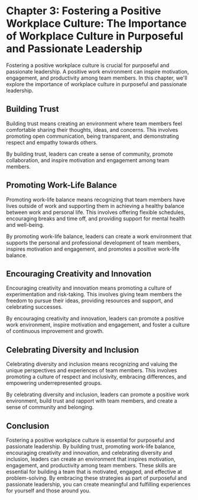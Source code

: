 Chapter 3: Fostering a Positive Workplace Culture: The Importance of Workplace Culture in Purposeful and Passionate Leadership
==============================================================================================================================

Fostering a positive workplace culture is crucial for purposeful and passionate leadership. A positive work environment can inspire motivation, engagement, and productivity among team members. In this chapter, we'll explore the importance of workplace culture in purposeful and passionate leadership.

Building Trust
--------------

Building trust means creating an environment where team members feel comfortable sharing their thoughts, ideas, and concerns. This involves promoting open communication, being transparent, and demonstrating respect and empathy towards others.

By building trust, leaders can create a sense of community, promote collaboration, and inspire motivation and engagement among team members.

Promoting Work-Life Balance
---------------------------

Promoting work-life balance means recognizing that team members have lives outside of work and supporting them in achieving a healthy balance between work and personal life. This involves offering flexible schedules, encouraging breaks and time off, and providing support for mental health and well-being.

By promoting work-life balance, leaders can create a work environment that supports the personal and professional development of team members, inspires motivation and engagement, and promotes a positive work-life balance.

Encouraging Creativity and Innovation
-------------------------------------

Encouraging creativity and innovation means promoting a culture of experimentation and risk-taking. This involves giving team members the freedom to pursue their ideas, providing resources and support, and celebrating successes.

By encouraging creativity and innovation, leaders can promote a positive work environment, inspire motivation and engagement, and foster a culture of continuous improvement and growth.

Celebrating Diversity and Inclusion
-----------------------------------

Celebrating diversity and inclusion means recognizing and valuing the unique perspectives and experiences of team members. This involves promoting a culture of respect and inclusivity, embracing differences, and empowering underrepresented groups.

By celebrating diversity and inclusion, leaders can promote a positive work environment, build trust and rapport with team members, and create a sense of community and belonging.

Conclusion
----------

Fostering a positive workplace culture is essential for purposeful and passionate leadership. By building trust, promoting work-life balance, encouraging creativity and innovation, and celebrating diversity and inclusion, leaders can create an environment that inspires motivation, engagement, and productivity among team members. These skills are essential for building a team that is motivated, engaged, and effective at problem-solving. By embracing these strategies as part of purposeful and passionate leadership, you can create meaningful and fulfilling experiences for yourself and those around you.
